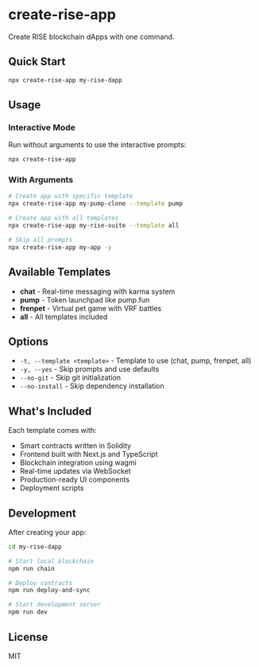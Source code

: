 # create-rise-app

Create RISE blockchain dApps with one command.

## Quick Start

```bash
npx create-rise-app my-rise-dapp
```

## Usage

### Interactive Mode

Run without arguments to use the interactive prompts:

```bash
npx create-rise-app
```

### With Arguments

```bash
# Create app with specific template
npx create-rise-app my-pump-clone --template pump

# Create app with all templates
npx create-rise-app my-rise-suite --template all

# Skip all prompts
npx create-rise-app my-app -y
```

## Available Templates

- **chat** - Real-time messaging with karma system
- **pump** - Token launchpad like pump.fun
- **frenpet** - Virtual pet game with VRF battles
- **all** - All templates included

## Options

- `-t, --template <template>` - Template to use (chat, pump, frenpet, all)
- `-y, --yes` - Skip prompts and use defaults
- `--no-git` - Skip git initialization
- `--no-install` - Skip dependency installation

## What's Included

Each template comes with:

- Smart contracts written in Solidity
- Frontend built with Next.js and TypeScript
- Blockchain integration using wagmi
- Real-time updates via WebSocket
- Production-ready UI components
- Deployment scripts

## Development

After creating your app:

```bash
cd my-rise-dapp

# Start local blockchain
npm run chain

# Deploy contracts
npm run deploy-and-sync

# Start development server
npm run dev
```

## License

MIT